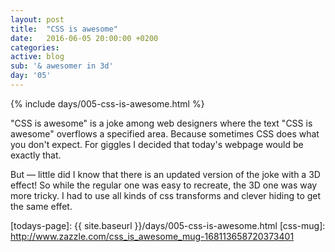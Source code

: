 ```yaml
---
layout: post
title:  "CSS is awesome"
date:   2016-06-05 20:00:00 +0200
categories: 
active: blog
sub: '& awesomer in 3d'
day: '05'
---
```

{% include days/005-css-is-awesome.html %}

"CSS is awesome" is a joke among web designers where the text "CSS is awesome" overflows
a specified area. Because sometimes CSS does what you don't expect. For giggles I
decided that today's webpage would be exactly that.

But — little did I know that there is
an updated version of the joke with a 3D effect! So while the regular one was
easy to recreate, the 3D one was way more tricky. I had to use all kinds of css transforms
and clever hiding to get the same effet.


[todays-page]: {{ site.baseurl }}/days/005-css-is-awesome.html
[css-mug]: http://www.zazzle.com/css_is_awesome_mug-168113658720373401